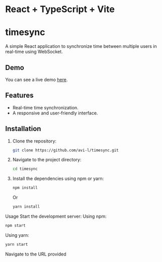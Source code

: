 # React + TypeScript + Vite

# timesync

A simple React application to synchronize time between multiple users in real-time using WebSocket.

## Demo

You can see a live demo [here](avi-timesync.vercel.app).

## Features

- Real-time time synchronization.
- A responsive and user-friendly interface.

## Installation

1. Clone the repository:

   ```bash
   git clone https://github.com/avi-l/timesync.git

   ```

1. Navigate to the project directory:

   ```bash
   cd timesync

   ```

1. Install the dependencies using npm or yarn:

   ```bash
   npm install

   ```

   Or

   ```bash
   yarn install

   ```

Usage
Start the development server:
Using npm:

```bash
npm start

```

Using yarn:

```bash
yarn start

```

Navigate to the URL provided
